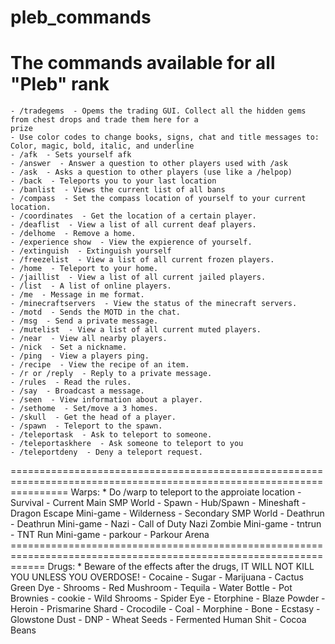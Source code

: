 # pleb_commands
The commands available for all "Pleb" rank
======================================================================================================================
    - /tradegems  - Opems the trading GUI. Collect all the hidden gems from chest drops and trade them here for a                         prize
    - Use color codes to change books, signs, chat and title messages to: Color, magic, bold, italic, and underline
    - /afk  - Sets yourself afk
    - /answer  - Answer a question to other players used with /ask
    - /ask  - Asks a question to other players (use like a /helpop)
    - /back  - Teleports you to your last location
    - /banlist  - Views the current list of all bans
    - /compass  - Set the compass location of yourself to your current location.
    - /coordinates  - Get the location of a certain player.
    - /deaflist  - View a list of all current deaf players.
    - /delhome  - Remove a home.
    - /experience show  - View the expierence of yourself.
    - /extinguish  - Extinguish yourself
    - /freezelist  - View a list of all current frozen players.
    - /home  - Teleport to your home.
    - /jaillist  - View a list of all current jailed players.
    - /list  - A list of online players.
    - /me  - Message in me format.
    - /minecraftservers  - View the status of the minecraft servers.
    - /motd  - Sends the MOTD in the chat.
    - /msg  - Send a private message.
    - /mutelist  - View a list of all current muted players.
    - /near  - View all nearby players.
    - /nick  - Set a nickname.
    - /ping  - View a players ping.
    - /recipe  - View the recipe of an item.
    - /r or /reply  - Reply to a private message.
    - /rules  - Read the rules.
    - /say  - Broadcast a message.
    - /seen  - View information about a player.
    - /sethome  - Set/move a 3 homes.
    - /skull  - Get the head of a player.
    - /spawn  - Teleport to the spawn.
    - /teleportask  - Ask to teleport to someone.
    - /teleportaskhere  - Ask someone to teleport to you
    - /teleportdeny  - Deny a teleport request.
======================================================================================================================
    Warps:
    * Do /warp to teleport to the approiate location
    - Survival  - Current Main SMP World
    - Spawn  - Hub/Spawn
    - Mineshaft  - Dragon Escape Mini-game
    - Wilderness  - Secondary SMP World
    - Deathrun  - Deathrun Mini-game
    - Nazi  - Call of Duty Nazi Zombie Mini-game
    - tntrun  - TNT Run Mini-game
    - parkour  - Parkour Arena
    ==================================================================================================================
    Drugs:
    * Beware of the effects after the drugs, IT WILL NOT KILL YOU UNLESS YOU OVERDOSE!
    - Cocaine  - Sugar
    - Marijuana  - Cactus Green Dye
    - Shrooms  - Red Mushroom
    - Tequila  - Water Bottle
    - Pot Brownies  - cookie
    - Wild Shrooms  - Spider Eye
    - Etorphine  - Blaze Powder
    - Heroin  - Prismarine Shard
    - Crocodile  - Coal
    - Morphine  - Bone
    - Ecstasy  - Glowstone Dust
    - DNP  - Wheat Seeds
    - Fermented Human Shit  - Cocoa Beans
